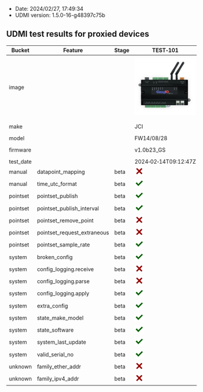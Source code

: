 - Date: 2024/02/27, 17:49:34
- UDMI version: 1.5.0-16-g48397c75b

## UDMI test results for proxied devices

| Bucket | Feature | Stage | TEST&#x2011;101 | TEST&#x2011;901 | TEST&#x2011;301 | TEST&#x2011;401 | TEST&#x2011;501 | TEST&#x2011;121 | 
| --- | --- | --- | --- | --- | --- | --- | --- | --- |
| image| | | <img src="img/products/FW-14.png">| <img src="img/products/FS-32.png"> | <img src="img/products/O3-DIN-CPU.png"> | <img src="img/products/eBCON-2.png"> | <img src="img/products/Mango_os.png"> | <img src="img/products/ALC_OFHI.png"> |
| make| | | JCI | JCI | Delta Controls Inc. | Delta Controls | RadixIoT | Automated Logic Corporation |
| model| | | FW14/08/28 | FS32/20 | O3&#x2011;DIN&#x2011;CPU | eBCON&#x2011;2 | Mango |OFHI |
| firmware| | | v1.0b23_GS | V3.0b61a_GS | 4.13.1.1017 (4130-001) | 4.14.0.2116 (4141-001) | 5.1.1-beta.2 | 108.04.20021 |
| test_date| | | 2024&#x2011;02&#x2011;14T09:12:47Z | 2024&#x2011;02&#x2011;15T14:00:51Z | 2024&#x2011;02&#x2011;26T13:46:12Z | 2024&#x2011;02&#x2011;15T16:17:51Z | 2024&#x2011;02&#x2011;12T09:02:59Z | 2024&#x2011;02&#x2011;28T17:08:52Z |
| manual | datapoint_mapping | beta |<img src="img/no.png">|<img src="img/no.png">|<img src="img/yes.png">|<img src="img/yes.png">|<img src="img/yes.png">|<img src="img/yes.png">|
| manual | time_utc_format | beta |<img src="img/yes.png">|<img src="img/yes.png">|<img src="img/yes.png">|<img src="img/yes.png">|<img src="img/yes.png">|<img src="img/yes.png">|
| pointset | pointset_publish | beta | <img src="img/yes.png"> |<img src="img/yes.png"> | <img src="img/yes.png"> |<img src="img/yes.png"> |<img src="img/yes.png"> | <img src="img/yes.png">  |
| pointset | pointset_publish_interval | beta | <img src="img/yes.png"> |<img src="img/yes.png"> | <img src="img/no.png"> |<img src="img/no.png"> |<img src="img/yes.png"> | <img src="img/no.png">  |
| pointset | pointset_remove_point | beta | <img src="img/no.png"> |<img src="img/no.png"> | <img src="img/no.png"> |<img src="img/no.png"> |<img src="img/yes.png"> | <img src="img/yes.png">  |
| pointset | pointset_request_extraneous | beta | <img src="img/no.png"> |<img src="img/no.png"> | <img src="img/no.png"> |<img src="img/no.png"> |<img src="img/yes.png"> | <img src="img/skip.png">  |
| pointset | pointset_sample_rate | beta | <img src="img/yes.png"> |<img src="img/yes.png"> | <img src="img/no.png"> |<img src="img/no.png"> |<img src="img/yes.png"> | <img src="img/no.png">  |
| system | broken_config | beta | <img src="img/yes.png"> |<img src="img/yes.png"> | <img src="img/yes.png"> |<img src="img/yes.png"> |<img src="img/no.png"> | <img src="img/no.png">  |
| system | config_logging.receive | beta | <img src="img/no.png"> |<img src="img/yes.png"> | <img src="img/no.png"> |<img src="img/no.png"> |<img src="img/yes.png"> | <img src="img/no.png">  |
| system | config_logging.parse | beta | <img src="img/no.png"> |<img src="img/yes.png"> | <img src="img/no.png"> |<img src="img/no.png"> |<img src="img/yes.png"> | <img src="img/yes.png">  |
| system | config_logging.apply | beta | <img src="img/yes.png"> |<img src="img/yes.png"> | <img src="img/no.png"> |<img src="img/no.png"> |<img src="img/yes.png"> | <img src="img/yes.png">  |
| system | extra_config | beta | <img src="img/yes.png"> |<img src="img/yes.png"> | <img src="img/yes.png"> |<img src="img/yes.png"> |<img src="img/no.png"> | <img src="img/yes.png">  |
| system | state_make_model | beta | <img src="img/yes.png"> |<img src="img/yes.png"> | <img src="img/yes.png"> |<img src="img/yes.png"> |<img src="img/no.png">| <img src="img/yes.png">  |
| system | state_software | beta | <img src="img/yes.png"> |<img src="img/yes.png"> | <img src="img/yes.png"> |<img src="img/yes.png"> |<img src="img/no.png"> | <img src="img/yes.png">  |
| system | system_last_update | beta | <img src="img/yes.png"> |<img src="img/yes.png"> | <img src="img/yes.png"> |<img src="img/yes.png"> |<img src="img/no.png"> | <img src="img/yes.png">  |
| system | valid_serial_no | beta | <img src="img/yes.png"> |<img src="img/yes.png"> | <img src="img/yes.png"> |<img src="img/yes.png"> |<img src="img/no.png">| <img src="img/yes.png">  |
| unknown | family_ether_addr | beta | <img src="img/no.png"> |<img src="img/no.png"> | <img src="img/no.png"> |<img src="img/no.png"> |<img src="img/no.png"> | <img src="img/yes.png">  |
| unknown | family_ipv4_addr | beta | <img src="img/no.png"> |<img src="img/no.png"> | <img src="img/no.png"> |<img src="img/no.png"> |<img src="img/no.png"> | <img src="img/yes.png">  |